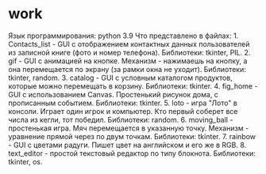 # work
Язык программирования: python 3.9
Что представлено в файлах:
    1. Contacts_list - GUI c отображением контактных данных пользователей из записной книге (фото и номер телефона). Библиотеки: tkinter, PIL.
    2. gif - GUI с анимацией на кнопке. Механизм - нажимаешь на кнопку, а она перемещается по экрану (за рамки окна не уходит). Библиотеки: tkinter, random.
    3. catalog - GUI с условным каталогом продуктов, которые можно перемещать в корзину. Библиотеки: tkinter.
    4. fig_home - GUI с использованием Canvas. Простенький рисунок дома, с прописанным событием. Библиотеки: tkinter.
    5. loto - игра "Лото" в консоли. Играет один игрок и компьютер. Кто первый соберет все числа из кегли, тот победил. Библиотеки: random.
    6. moving_ball - простенькая игра. Мяч перемещается в указанную точку. Механизм - уравнение прямой через по двум точкам. Библиотеки: tkinter.
    7. rainbow - GUI c цветами радуги. Пишет цвет на английском и его же в RGB.
    8. text_editor - простой текстовый редактор по типу блокнота. Библиотеки: tkinter, os.
